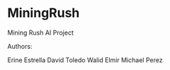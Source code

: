 # MiningRush
Mining Rush AI Project

Authors:

Erine Estrella
David Toledo
Walid Elmir
Michael Perez

